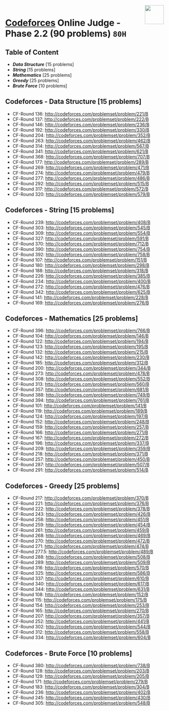 <img align="right" width="60" height="60" src="https://github.com/cs-MohamedAyman/Problem-Solving-Training/blob/master/online-judges-logos/codeforces.jpg">

# [Codeforces](https://codeforces.com/) Online Judge - Phase 2.2 (90 problems) `80H`

## Table of Content

- ***Data Structure*** [15 problems]
- ***String***         [15 problems]
- ***Mathematics***    [25 problems]
- ***Greedy***         [25 problems]
- ***Brute Force***    [10 problems]

## Codeforces - Data Structure [15 problems]

- CF-Round 136: http://codeforces.com/problemset/problem/221/B
- CF-Round 137: http://codeforces.com/problemset/problem/222/B
- CF-Round 146: http://codeforces.com/problemset/problem/236/B
- CF-Round 192: http://codeforces.com/problemset/problem/330/B
- CF-Round 204: http://codeforces.com/problemset/problem/352/B
- CF-Round 263: http://codeforces.com/problemset/problem/462/B
- CF-Round 314: http://codeforces.com/problemset/problem/567/B
- CF-Round 341: http://codeforces.com/problemset/problem/621/B
- CF-Round 368: http://codeforces.com/problemset/problem/707/B
- CF-Round 177: http://codeforces.com/problemset/problem/289/B
- CF-Round 269: http://codeforces.com/problemset/problem/471/B
- CF-Round 274: http://codeforces.com/problemset/problem/479/B
- CF-Round 277: http://codeforces.com/problemset/problem/486/B
- CF-Round 292: http://codeforces.com/problemset/problem/515/B
- CF-Round 317: http://codeforces.com/problemset/problem/572/B
- CF-Round 320: http://codeforces.com/problemset/problem/579/B

## Codeforces - String [15 problems]

- CF-Round 239: http://codeforces.com/problemset/problem/408/B
- CF-Round 303: http://codeforces.com/problemset/problem/545/B
- CF-Round 309: http://codeforces.com/problemset/problem/554/B
- CF-Round 327: http://codeforces.com/problemset/problem/591/B
- CF-Round 370: http://codeforces.com/problemset/problem/712/B
- CF-Round 390: http://codeforces.com/problemset/problem/754/B
- CF-Round 392: http://codeforces.com/problemset/problem/758/B
- CF-Round 107: http://codeforces.com/problemset/problem/151/B
- CF-Round 180: http://codeforces.com/problemset/problem/298/B
- CF-Round 188: http://codeforces.com/problemset/problem/318/B
- CF-Round 226: http://codeforces.com/problemset/problem/385/B
- CF-Round 234: http://codeforces.com/problemset/problem/400/B
- CF-Round 272: http://codeforces.com/problemset/problem/476/B
- CF-Round 342: http://codeforces.com/problemset/problem/625/B
- CF-Round 141: http://codeforces.com/problemset/problem/228/B
- CF-Round 169: http://codeforces.com/problemset/problem/276/B

## Codeforces - Mathematics [25 problems]

- CF-Round 396: http://codeforces.com/problemset/problem/766/B
- CF-Round 104: http://codeforces.com/problemset/problem/146/B
- CF-Round 122: http://codeforces.com/problemset/problem/194/B
- CF-Round 123: http://codeforces.com/problemset/problem/195/B
- CF-Round 132: http://codeforces.com/problemset/problem/215/B
- CF-Round 142: http://codeforces.com/problemset/problem/230/B
- CF-Round 185: http://codeforces.com/problemset/problem/312/B
- CF-Round 200: http://codeforces.com/problemset/problem/344/B
- CF-Round 273: http://codeforces.com/problemset/problem/478/B
- CF-Round 308: http://codeforces.com/problemset/problem/552/B
- CF-Round 313: http://codeforces.com/problemset/problem/560/B
- CF-Round 357: http://codeforces.com/problemset/problem/681/B
- CF-Round 388: http://codeforces.com/problemset/problem/749/B
- CF-Round 394: http://codeforces.com/problemset/problem/761/B
- CF-Round 101: http://codeforces.com/problemset/problem/141/B
- CF-Round 119: http://codeforces.com/problemset/problem/189/B
- CF-Round 124: http://codeforces.com/problemset/problem/197/B
- CF-Round 152: http://codeforces.com/problemset/problem/248/B
- CF-Round 159: http://codeforces.com/problemset/problem/257/B
- CF-Round 166: http://codeforces.com/problemset/problem/271/B
- CF-Round 167: http://codeforces.com/problemset/problem/272/B
- CF-Round 196: http://codeforces.com/problemset/problem/337/B
- CF-Round 209: http://codeforces.com/problemset/problem/359/B
- CF-Round 218: http://codeforces.com/problemset/problem/371/B
- CF-Round 257: http://codeforces.com/problemset/problem/450/B
- CF-Round 287: http://codeforces.com/problemset/problem/507/B
- CF-Round 291: http://codeforces.com/problemset/problem/514/B

## Codeforces - Greedy [25 problems]

- CF-Round 217: http://codeforces.com/problemset/problem/370/B
- CF-Round 221: http://codeforces.com/problemset/problem/376/B
- CF-Round 222: http://codeforces.com/problemset/problem/378/B
- CF-Round 243: http://codeforces.com/problemset/problem/426/B
- CF-Round 258: http://codeforces.com/problemset/problem/451/B
- CF-Round 259: http://codeforces.com/problemset/problem/454/B
- CF-Round 261: http://codeforces.com/problemset/problem/459/B
- CF-Round 268: http://codeforces.com/problemset/problem/469/B
- CF-Round 270: http://codeforces.com/problemset/problem/472/B
- CF-Round 271: http://codeforces.com/problemset/problem/474/B
- CF-Round 277.5: http://codeforces.com/problemset/problem/489/B
- CF-Round 288: http://codeforces.com/problemset/problem/508/B
- CF-Round 289: http://codeforces.com/problemset/problem/509/B
- CF-Round 316: http://codeforces.com/problemset/problem/570/B
- CF-Round 325: http://codeforces.com/problemset/problem/586/B
- CF-Round 337: http://codeforces.com/problemset/problem/610/B
- CF-Round 340: http://codeforces.com/problemset/problem/617/B
- CF-Round 344: http://codeforces.com/problemset/problem/631/B
- CF-Round 108: http://codeforces.com/problemset/problem/152/B
- CF-Round 115: http://codeforces.com/problemset/problem/175/B
- CF-Round 154: http://codeforces.com/problemset/problem/253/B
- CF-Round 165: http://codeforces.com/problemset/problem/270/B
- CF-Round 207: http://codeforces.com/problemset/problem/357/B
- CF-Round 252: http://codeforces.com/problemset/problem/441/B
- CF-Round 302: http://codeforces.com/problemset/problem/544/B
- CF-Round 312: http://codeforces.com/problemset/problem/558/B
- CF-Round 334: http://codeforces.com/problemset/problem/604/B

## Codeforces - Brute Force [10 problems]

- CF-Round 380: http://codeforces.com/problemset/problem/738/B
- CF-Round 128: http://codeforces.com/problemset/problem/203/B
- CF-Round 129: http://codeforces.com/problemset/problem/205/B
- CF-Round 171: http://codeforces.com/problemset/problem/279/B
- CF-Round 183: http://codeforces.com/problemset/problem/304/B
- CF-Round 236: http://codeforces.com/problemset/problem/402/B
- CF-Round 245: http://codeforces.com/problemset/problem/430/B
- CF-Round 305: http://codeforces.com/problemset/problem/548/B
